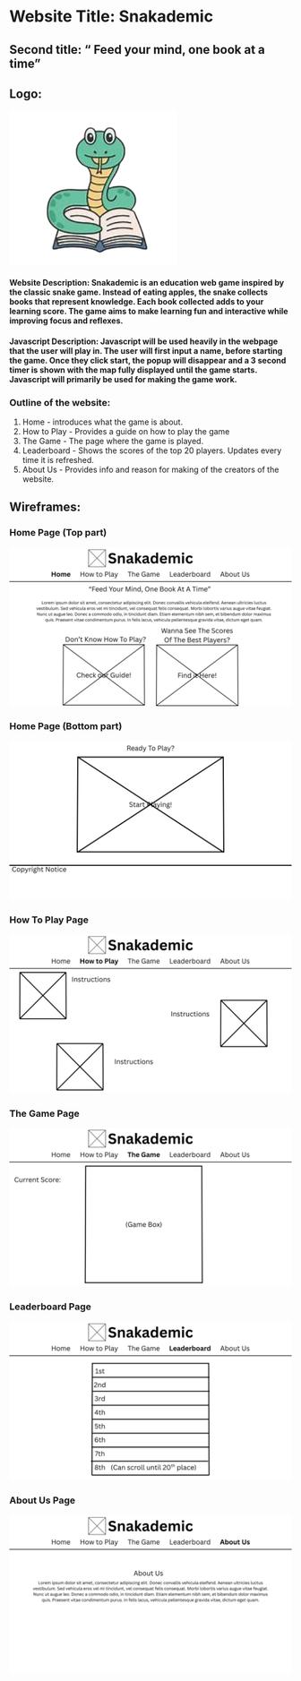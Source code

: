 
# Website Title: Snakademic

## Second title: “ Feed your mind, one book at a time”

## Logo:
![Logo](Assets/Snake_Logo.png)

#### Website Description: Snakademic is an education web game inspired by the classic snake game. Instead of eating apples, the snake collects books that represent knowledge. Each book collected adds to your learning score. The game aims to make learning fun and interactive while improving focus and reflexes.
  
#### Javascript Description: Javascript will be used heavily in the webpage that the user will play in. The user will first input a name, before starting the game. Once they click start, the popup will disappear and a 3 second timer is shown with the map fully displayed until the game starts. Javascript will primarily be used for making the game work.

### Outline of the website:
1. Home - introduces what the game is about.
2. How to Play - Provides a guide on how to play the game
3. The Game - The page where the game is played.
4. Leaderboard - Shows the scores of the top 20 players. Updates every time it is refreshed.
5. About Us - Provides info and reason for making of the creators of the website.

## Wireframes:

### Home Page (Top part)
![HomeTop](Wire-frame/homeP_Top.jpg)

### Home Page (Bottom part)
![HomeBot](Wire-frame/homeP_Bottom.jpg)

### How To Play Page
![Guide](Wire-frame/guideP.jpg)

### The Game Page
![Game](Wire-frame/gameP.jpg)

### Leaderboard Page
![LeadBor](Wire-frame/leaderboardP.jpg)

### About Us Page
![AboutUs](Wire-frame/aboutUsP.jpg)